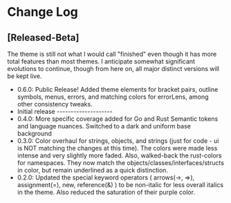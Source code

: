 # Change Log

## [Released-Beta]
The theme is still not what I would call "finished" even though it has more total features than most themes. I anticipate somewhat significant evolutions to continue, though from here on, all major distinct versions will be kept live.
- 0.6.0: Public Release! Added theme elements for bracket pairs, outline symbols, menus, errors, and matching colors for errorLens, among other consistency tweaks.
- Initial release --------------------
- 0.4.0: More specific coverage added for Go and Rust Semantic tokens and language nuances. Switched to a dark and uniform base background
- 0.3.0: Color overhaul for strings, objects, and strings (just for code - ui is NOT matching the changes at this time). The colors were made less intense and very slightly more faded. Also, walked-back the rust-colors for namespaces. They now match the objects/classes/interfaces/structs in color, but remain underlined as a quick distinction.
- 0.2.0: Updated the special keyword operators ( arrows(->, =>), assignment(=), new, reference(&) ) to be non-italic for less overall italics in the theme. Also reduced the saturation of their purple color.